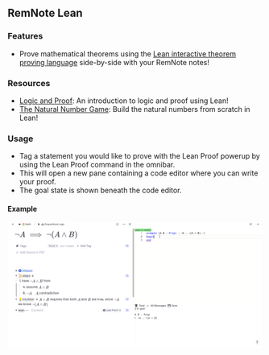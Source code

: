 ## RemNote Lean

### Features

- Prove mathematical theorems using the [Lean interactive theorem proving language](https://leanprover.github.io/) side-by-side with your RemNote notes!

### Resources

- [Logic and Proof](https://leanprover.github.io/logic_and_proof/): An introduction to logic and proof using Lean!
- [The Natural Number Game](https://github.com/ImperialCollegeLondon/natural_number_game): Build the natural numbers from scratch in Lean!

### Usage

- Tag a statement you would like to prove with the Lean Proof powerup by using the Lean Proof command in the omnibar.
- This will open a new pane containing a code editor where you can write your proof.
- The goal state is shown beneath the code editor.

#### Example

![example gif](https://raw.githubusercontent.com/bjsi/remnote-lean/main/img/remnote-lean.gif)
